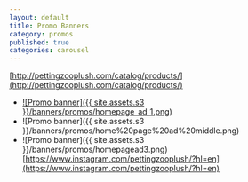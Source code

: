 ```yaml
---
layout: default
title: Promo Banners
category: promos
published: true
categories: carousel
---
```

[http://pettingzooplush.com/catalog/products/](http://pettingzooplush.com/catalog/products/)
- [![Promo banner]({{ site.assets.s3 }}/banners/promos/homepage_ad_1.png)](http://google.com)
- ![Promo banner]({{ site.assets.s3 }}/banners/promos/home%20page%20ad%20middle.png)
- ![Promo banner]({{ site.assets.s3 }}/banners/promos/homepagead3.png)[https://www.instagram.com/pettingzooplush/?hl=en](https://www.instagram.com/pettingzooplush/?hl=en)
